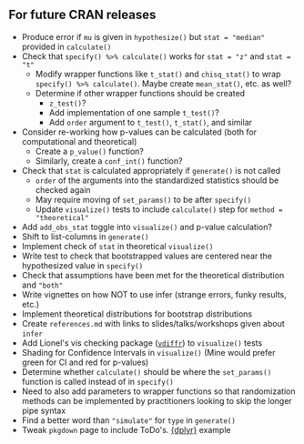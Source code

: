 ## For future CRAN releases

- Produce error if `mu` is given in `hypothesize()` but `stat = "median"` provided in `calculate()`
- Check that `specify() %>% calculate()` works for `stat = "z"` and `stat = "t"`
  - Modify wrapper functions like `t_stat()` and `chisq_stat()` to wrap 
  `specify() %>% calculate()`. Maybe create `mean_stat()`, etc. as well?
  - Determine if other wrapper functions should be created 
    - `z_test()`? 
    - Add implementation of one sample `t_test()`?
    - Add `order` argument to `t_test()`, `t_stat()`, and similar
- Consider re-working how p-values can be calculated (both for computational and theoretical)
  - Create a `p_value()` function?
  - Similarly, create a `conf_int()` function?
- Check that `stat` is calculated appropriately if `generate()` is not called
  - `order` of the arguments into the standardized statistics should be checked again
  - May require moving of `set_params()` to be after `specify()`
  - Update `visualize()` tests to include `calculate()` step for `method = "theoretical"`
- Add `add_obs_stat` toggle into `visualize()` and p-value calculation?
- Shift to list-columns in `generate()`
- Implement check of `stat` in theoretical `visualize()`
- Write test to check that bootstrapped values are centered near the 
  hypothesized value in `specify()`
- Check that assumptions have been met for the theoretical distribution and `"both"`
- Write vignettes on how NOT to use infer (strange errors, funky results, etc.)
- Implement theoretical distributions for bootstrap distributions
- Create `references.md` with links to slides/talks/workshops given about `infer`
- Add Lionel's vis checking package ([`vdiffr`](https://github.com/lionel-/vdiffr)) to `visualize()` tests
- Shading for Confidence Intervals in `visualize()` (Mine would prefer green
for CI and red for p-values)
- Determine whether `calculate()` should be where the `set_params()` function is called
instead of in `specify()`
- Need to also add parameters to wrapper functions so that randomization
methods can be implemented by practitioners looking to skip the longer pipe syntax
- Find a better word than `"simulate"` for `type` in `generate()`
- Tweak `pkgdown` page to include ToDo's. [{dplyr}](https://github.com/tidyverse/dplyr/blob/master/_pkgdown.yml) example
